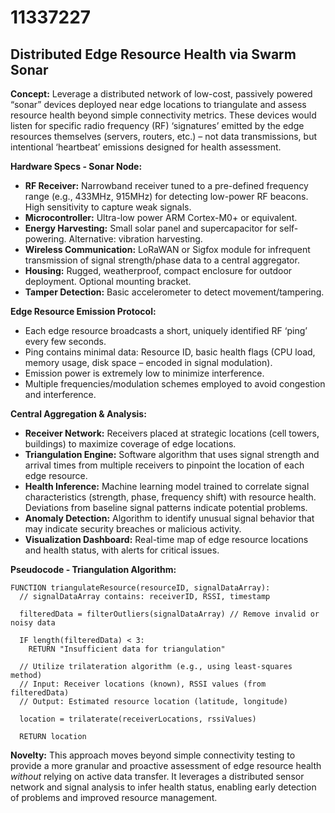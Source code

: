 # 11337227

## Distributed Edge Resource Health via Swarm Sonar

**Concept:** Leverage a distributed network of low-cost, passively powered “sonar” devices deployed near edge locations to triangulate and assess resource health beyond simple connectivity metrics. These devices would listen for specific radio frequency (RF) ‘signatures’ emitted by the edge resources themselves (servers, routers, etc.) – not data transmissions, but intentional ‘heartbeat’ emissions designed for health assessment.

**Hardware Specs - Sonar Node:**

*   **RF Receiver:** Narrowband receiver tuned to a pre-defined frequency range (e.g., 433MHz, 915MHz) for detecting low-power RF beacons. High sensitivity to capture weak signals.
*   **Microcontroller:** Ultra-low power ARM Cortex-M0+ or equivalent.
*   **Energy Harvesting:** Small solar panel and supercapacitor for self-powering. Alternative: vibration harvesting.
*   **Wireless Communication:** LoRaWAN or Sigfox module for infrequent transmission of signal strength/phase data to a central aggregator.
*   **Housing:** Rugged, weatherproof, compact enclosure for outdoor deployment. Optional mounting bracket.
*   **Tamper Detection:** Basic accelerometer to detect movement/tampering.

**Edge Resource Emission Protocol:**

*   Each edge resource broadcasts a short, uniquely identified RF ‘ping’ every few seconds.
*   Ping contains minimal data: Resource ID, basic health flags (CPU load, memory usage, disk space – encoded in signal modulation).
*   Emission power is extremely low to minimize interference.
*   Multiple frequencies/modulation schemes employed to avoid congestion and interference.

**Central Aggregation & Analysis:**

*   **Receiver Network:** Receivers placed at strategic locations (cell towers, buildings) to maximize coverage of edge locations.
*   **Triangulation Engine:** Software algorithm that uses signal strength and arrival times from multiple receivers to pinpoint the location of each edge resource.
*   **Health Inference:** Machine learning model trained to correlate signal characteristics (strength, phase, frequency shift) with resource health. Deviations from baseline signal patterns indicate potential problems.
*   **Anomaly Detection:** Algorithm to identify unusual signal behavior that may indicate security breaches or malicious activity.
*   **Visualization Dashboard:** Real-time map of edge resource locations and health status, with alerts for critical issues.

**Pseudocode - Triangulation Algorithm:**

```
FUNCTION triangulateResource(resourceID, signalDataArray):
  // signalDataArray contains: receiverID, RSSI, timestamp
  
  filteredData = filterOutliers(signalDataArray) // Remove invalid or noisy data

  IF length(filteredData) < 3:
    RETURN "Insufficient data for triangulation"

  // Utilize trilateration algorithm (e.g., using least-squares method)
  // Input: Receiver locations (known), RSSI values (from filteredData)
  // Output: Estimated resource location (latitude, longitude)

  location = trilaterate(receiverLocations, rssiValues)

  RETURN location
```

**Novelty:** This approach moves beyond simple connectivity testing to provide a more granular and proactive assessment of edge resource health *without* relying on active data transfer. It leverages a distributed sensor network and signal analysis to infer health status, enabling early detection of problems and improved resource management.